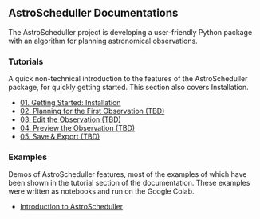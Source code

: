 ## AstroScheduller Documentations

The AstroScheduller project is developing a user-friendly Python package with an algorithm for planning astronomical observations. 

### Tutorials

A quick non-technical introduction to the features of the AstroScheduller package, for quickly getting started. This section also covers Installation.

- [01. Getting Started: Installation](./tutorials/getting-started)
- [02. Planning for the First Observation (TBD)]()
- [03. Edit the Observation (TBD)]()
- [04. Preview the Observation (TBD)]()
- [05. Save & Export (TBD)]()

### Examples

Demos of AstroScheduller features, most of the examples of which have been shown in the tutorial section of the documentation. These examples were written as notebooks and run on the Google Colab.

- [Introduction to AstroScheduller](https://colab.research.google.com/drive/1pnGP9p53ELxzyRdV7aMAa21Q0RGHIbaM?usp=sharing)
